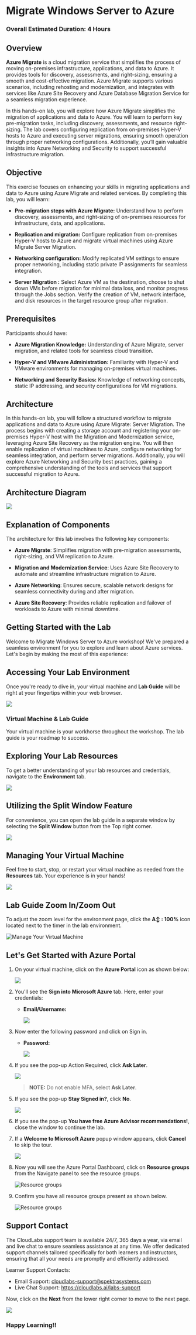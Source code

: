 # Migrate Windows Server to Azure

### Overall Estimated Duration: 4 Hours

## Overview

**Azure Migrate** is a cloud migration service that simplifies the process of moving on-premises infrastructure, applications, and data to Azure. It provides tools for discovery, assessments, and right-sizing, ensuring a smooth and cost-effective migration. Azure Migrate supports various scenarios, including rehosting and modernization, and integrates with services like Azure Site Recovery and Azure Database Migration Service for a seamless migration experience.

In this hands-on lab, you will explore how Azure Migrate simplifies the migration of applications and data to Azure. You will learn to perform key pre-migration tasks, including discovery, assessments, and resource right-sizing. The lab covers configuring replication from on-premises Hyper-V hosts to Azure and executing server migrations, ensuring smooth operation through proper networking configurations. Additionally, you’ll gain valuable insights into Azure Networking and Security to support successful infrastructure migration.

## Objective 

This exercise focuses on enhancing your skills in migrating applications and data to Azure using Azure Migrate and related services. By completing this lab, you will learn:

- **Pre-migration steps with Azure Migrate:** Understand how to perform discovery, assessments, and right-sizing of on-premises resources for infrastructure, data, and applications.

- **Replication and migration:** Configure replication from on-premises Hyper-V hosts to Azure and migrate virtual machines using Azure Migrate Server Migration.

- **Networking configuration:** Modify replicated VM settings to ensure proper networking, including static private IP assignments for seamless integration.

- **Server Migration :** Select Azure VM as the destination, choose to shut down VMs before migration for minimal data loss, and monitor progress through the Jobs section. Verify the creation of VM, network interface, and disk resources in the target resource group after migration.

## Prerequisites

Participants should have:

- **Azure Migration Knowledge:** Understanding of Azure Migrate, server migration, and related tools for seamless cloud transition.

- **Hyper-V and VMware Administration:** Familiarity with Hyper-V and VMware environments for managing on-premises virtual machines.

- **Networking and Security Basics:** Knowledge of networking concepts, static IP addressing, and security configurations for VM migrations.
   
## Architecture

In this hands-on lab, you will follow a structured workflow to migrate applications and data to Azure using Azure Migrate: Server Migration. The process begins with creating a storage account and registering your on-premises Hyper-V host with the Migration and Modernization service, leveraging Azure Site Recovery as the migration engine. You will then enable replication of virtual machines to Azure, configure networking for seamless integration, and perform server migrations. Additionally, you will explore Azure Networking and Security best practices, gaining a comprehensive understanding of the tools and services that support successful migration to Azure.

## Architecture Diagram

  ![](./Images/arcdia.png)

## Explanation of Components

The architecture for this lab involves the following key components:

- **Azure Migrate**: Simplifies migration with pre-migration assessments, right-sizing, and VM replication to Azure.  

- **Migration and Modernization Service**: Uses Azure Site Recovery to automate and streamline infrastructure migration to Azure.  

- **Azure Networking**: Ensures secure, scalable network designs for seamless connectivity during and after migration.  

- **Azure Site Recovery**: Provides reliable replication and failover of workloads to Azure with minimal downtime.  

## Getting Started with the Lab

Welcome to Migrate Windows Server to Azure workshop! We've prepared a seamless environment for you to explore and learn about Azure services. Let's begin by making the most of this experience:


## Accessing Your Lab Environment
 
Once you're ready to dive in, your virtual machine and **Lab Guide** will be right at your fingertips within your web browser.

   ![](./Images/labguide2u.png)

### Virtual Machine & Lab Guide
 
Your virtual machine is your workhorse throughout the workshop. The lab guide is your roadmap to success.
 
## Exploring Your Lab Resources
 
To get a better understanding of your lab resources and credentials, navigate to the **Environment** tab.

   ![](./Images/environment.png)
 
## Utilizing the Split Window Feature
 
For convenience, you can open the lab guide in a separate window by selecting the **Split Window** button from the Top right corner.
 
   ![](./Images/GS8.png)

## Managing Your Virtual Machine
 
Feel free to start, stop, or restart your virtual machine as needed from the **Resources** tab. Your experience is in your hands!
 
  ![](./Images/resources-vm-manage.png)

## Lab Guide Zoom In/Zoom Out

To adjust the zoom level for the environment page, click the **A↕ : 100%** icon located next to the timer in the lab environment.

   ![Manage Your Virtual Machine](./Images/labzoom-1.png)
   
## Let's Get Started with Azure Portal
 
1. On your virtual machine, click on the **Azure Portal** icon as shown below:
 
    ![](./Images/GS1.png)
 
2. You'll see the **Sign into Microsoft Azure** tab. Here, enter your credentials:
 
   - **Email/Username:** <inject key="AzureAdUserEmail"></inject>
 
      ![](./Images/GS2.png)
 
3. Now enter the following password and click on Sign in.
 
   - **Password:** <inject key="AzureAdUserPassword"></inject>
 
      ![](./Images/GS3.png)

4. If you see the pop-up Action Required, click **Ask Later**.

   ![](./Images/asklater.png)

   > **NOTE:** Do not enable MFA, select **Ask Later**.

5. If you see the pop-up **Stay Signed in?**, click **No**.

   ![](./Images/GS9.png)

6. If you see the pop-up **You have free Azure Advisor recommendations!**, close the window to continue the lab.

7. If a **Welcome to Microsoft Azure** popup window appears, click **Cancel** to skip the tour.

   ![](./Images/Azure-cancel-tour.png)

8. Now you will see the Azure Portal Dashboard, click on **Resource groups** from the Navigate panel to see the resource groups.

     ![](Images/select-rg.png "Resource groups")
   
9. Confirm you have all resource groups present as shown below.

     ![](Images/upimage10.png "Resource groups")
   
 
## Support Contact
 
The CloudLabs support team is available 24/7, 365 days a year, via email and live chat to ensure seamless assistance at any time. We offer dedicated support channels tailored specifically for both learners and instructors, ensuring that all your needs are promptly and efficiently addressed.

Learner Support Contacts:
- Email Support: cloudlabs-support@spektrasystems.com
- Live Chat Support: https://cloudlabs.ai/labs-support

Now, click on the **Next** from the lower right corner to move to the next page.

   ![](./Images/GS4.png)

### Happy Learning!!
